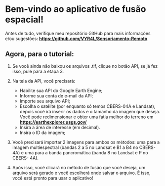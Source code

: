 # Bem-vindo ao aplicativo de fusão espacial!

Antes de tudo, verifique meu repositório GitHub para mais informações e/ou sugestões: **https://github.com/VYR4L/Sensoriamento-Remoto**

## Agora, para o tutorial:

1. Se você ainda não baixou os arquivos .tif, clique no botão API, se já fez isso, pule para a etapa 3.

2. Na tela da API, você precisará:
    * Habilite sua API do Google Earth Engine;
    * Informe sua conta de e-mail da API;
    * Importe seu arquivo API;
    * Escolha o satélite (por enquanto só temos CBERS-04A e Landsat), depois você irá inserir os dados e o tamanho da imagem que deseja. Você pode redimensionar e obter uma fatia melhor do terreno em **https://earthexplorer.usgs.gov/**
    * Insira a área de interesse (em decimal).
    * Insira o ID da imagem;
    

3. Você precisará importar 2 imagens para ambos os métodos: uma para a imagem multiespectral (bandas 2 a 5 no Landsat e B1 a B4 no CBERS-4A) e uma para a banda pancromática (banda 8 no Landsat e P no CBERS- 4A).

4. Após isso, você clicará no método de fusão que você deseja, um arquivo será gerado e você escolherá onde salvar o arquivo.
É isso, você está pronto para usar o aplicativo!